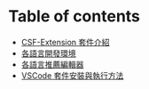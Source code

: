 # Table of contents

* [CSF-Extension 套件介紹](README.md)
* [各語言開發環境](Development.md)
* [各語言推薦編輯器](Editor.md)
* [VSCode 套件安裝與執行方法](Vscode.md)